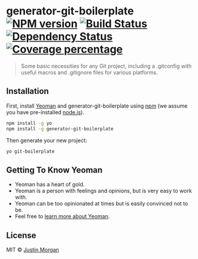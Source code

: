 # generator-git-boilerplate [![NPM version][npm-image]][npm-url] [![Build Status][travis-image]][travis-url] [![Dependency Status][daviddm-image]][daviddm-url] [![Coverage percentage][coveralls-image]][coveralls-url]
> Some basic necessities for any Git project, including a .gitconfig with useful macros and .gitignore files for various platforms.

## Installation

First, install [Yeoman](http://yeoman.io) and generator-git-boilerplate using [npm](https://www.npmjs.com/) (we assume you have pre-installed [node.js](https://nodejs.org/)).

```bash
npm install -g yo
npm install -g generator-git-boilerplate
```

Then generate your new project:

```bash
yo git-boilerplate
```

## Getting To Know Yeoman

 * Yeoman has a heart of gold.
 * Yeoman is a person with feelings and opinions, but is very easy to work with.
 * Yeoman can be too opinionated at times but is easily convinced not to be.
 * Feel free to [learn more about Yeoman](http://yeoman.io/).

## License

MIT © [Justin Morgan](https://github.com/JustinMorgan)


[npm-image]: https://badge.fury.io/js/generator-git-boilerplate.svg
[npm-url]: https://npmjs.org/package/generator-git-boilerplate
[travis-image]: https://travis-ci.org/JustinMorgan/generator-git-boilerplate.svg?branch=master
[travis-url]: https://travis-ci.org/JustinMorgan/generator-git-boilerplate
[daviddm-image]: https://david-dm.org/JustinMorgan/generator-git-boilerplate.svg?theme=shields.io
[daviddm-url]: https://david-dm.org/JustinMorgan/generator-git-boilerplate
[coveralls-image]: https://coveralls.io/repos/JustinMorgan/generator-git-boilerplate/badge.svg
[coveralls-url]: https://coveralls.io/r/JustinMorgan/generator-git-boilerplate
